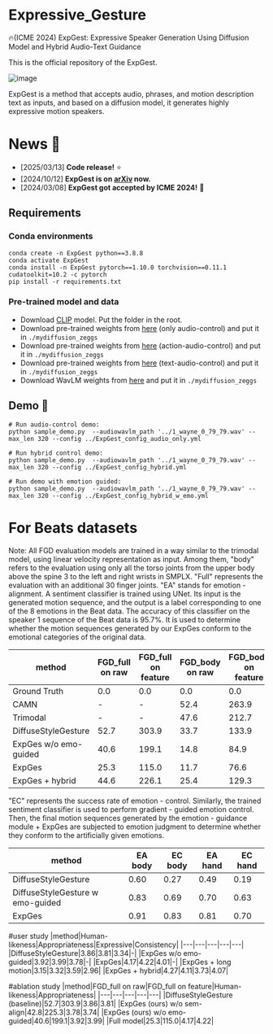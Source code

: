 # Expressive_Gesture 
🔥(ICME 2024) ExpGest: Expressive Speaker Generation Using Diffusion Model and Hybrid Audio-Text Guidance

This is the official repository of the ExpGest.

![image](https://github.com/cyk990422/ExpGesture/blob/main/9.png)

ExpGest is a method that accepts audio, phrases, and motion description text as inputs, and based on a diffusion model, it generates highly expressive motion speakers.



# News :triangular_flag_on_post:

- [2025/03/13] **Code release!** ⭐
- [2024/10/12] **ExpGest is on [arXiv](https://arxiv.org/abs/2410.09396) now.**
- [2024/03/08] **ExpGest got accepted by ICME 2024!** 🎉
## Requirements

### Conda environments
```
conda create -n ExpGest python==3.8.8  
conda activate ExpGest 
conda install -n ExpGest pytorch==1.10.0 torchvision==0.11.1 cudatoolkit=10.2 -c pytorch
pip install -r requirements.txt
```

### Pre-trained model and data
- Download [CLIP](https://drive.google.com/drive/folders/1CN9J2T1tN-F2R5qfHjOfMkGXP00oka6E?usp=drive_link) model. Put the folder in the root.
- Download pre-trained weights from [here](https://drive.google.com/drive/folders/1GNGsOKTJf6GSrp9OENi0AmA2UkrwLx7u?usp=drive_link) (only audio-control) and put it in `./mydiffusion_zeggs`
- Download pre-trained weights from [here](https://drive.google.com/drive/folders/175TyMLMjzXz5vkCHOmvB9v7YxXcs40Te?usp=drive_link) (action-audio-control) and put it in `./mydiffusion_zeggs`
- Download pre-trained weights from [here](https://drive.google.com/drive/folders/1_l3LMxYZvyWGjn9D9qQVdbPkmClDfI5K?usp=drive_link) (text-audio-control) and put it in `./mydiffusion_zeggs`
- Download WavLM weights from [here](https://drive.google.com/drive/folders/1du41ziM0utAMjCtn-YPM8ZYOI6YplHrq?usp=drive_link) and put it in `./mydiffusion_zeggs` 

## Demo 🎉

```
# Run audio-control demo:
python sample_demo.py  --audiowavlm_path '../1_wayne_0_79_79.wav' --max_len 320 --config ../ExpGest_config_audio_only.yml

# Run hybrid control demo:
python sample_demo.py  --audiowavlm_path '../1_wayne_0_79_79.wav' --max_len 320 --config ../ExpGest_config_hybrid.yml

# Run demo with emotion guided:
python sample_demo.py  --audiowavlm_path '../1_wayne_0_79_79.wav' --max_len 320 --config ../ExpGest_config_hybrid_w_emo.yml
```















# For Beats datasets
Note: All FGD evaluation models are trained in a way similar to the trimodal model, using linear velocity representation as input. Among them, "body" refers to the evaluation using only all the torso joints from the upper body above the spine 3 to the left and right wrists in SMPLX.
"Full" represents the evaluation with an additional 30 finger joints.
"EA" stands for emotion - alignment. A sentiment classifier is trained using UNet. Its input is the generated motion sequence, and the output is a label corresponding to one of the 8 emotions in the Beat data.
The accuracy of this classifier on the speaker 1 sequence of the Beat data is 95.7%.
It is used to determine whether the motion sequences generated by our ExpGes conform to the emotional categories of the original data.


|method|FGD_full on raw|FGD_full on feature|FGD_body on raw|FGD_body on feature|EA body|EA hand|
|---|---|---|---|---|---|---|
|Ground Truth|0.0|0.0|0.0|0.0|0.97|0.96|
|CAMN|-|-|52.4|263.9|-|-|
|Trimodal|-|-|47.6|212.7|-|-|
|DiffuseStyleGesture|52.7|303.9|33.7|133.9|0.60|0.49|
|ExpGes w/o emo-guided|40.6|199.1|14.8|84.9|0.68|0.55|
|ExpGes|25.3|115.0|11.7|76.6|0.91|0.88|
|ExpGes + hybrid|44.6|226.1|25.4|129.3|0.89|0.82|

"EC" represents the success rate of emotion - control. Similarly, the trained sentiment classifier is used to perform gradient - guided emotion control. Then, the final motion sequences generated by the emotion - guidance module + ExpGes are subjected to emotion judgment to determine whether they conform to the artificially given emotions.

|method|EA body|EC body|EA hand|EC hand|
|---|---|---|---|---|
|DiffuseStyleGesture|0.60|0.27|0.49|0.19|
|DiffuseStyleGesture w emo-guided|0.83|0.69|0.70|0.63|
|ExpGes|0.91|0.83|0.81|0.70|

#user study
|method|Human-likeness|Appropriateness|Expressive|Consistency|
|---|---|---|---|---|
|DiffuseStyleGesture|3.86|3.81|3.34|-|
|ExpGes w/o emo-guided|3.92|3.99|3.78|-|
|ExpGes|4.17|4.22|4.01|-|
|ExpGes + long motion|3.15|3.32|3.59|2.96|
|ExpGes + hybrid|4.27|4.11|3.73|4.07|

#ablation study
|method|FGD_full on raw|FGD_full on feature|Human-likeness|Appropriateness|
|---|---|---|---|---|
|DiffuseStyleGesture (baseline)|52.7|303.9|3.86|3.81|
|ExpGes (ours) w/o sem-align|42.8|225.3|3.78|3.74|
|ExpGes (ours) w/o emo-guided|40.6|199.1|3.92|3.99|
|Full model|25.3|115.0|4.17|4.22|




